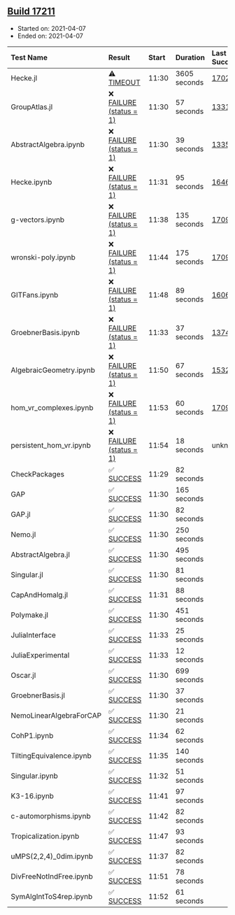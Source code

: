 ## [Build 17211](https://oscarci.mathematik.uni-kl.de/job/oscar/17211/)

* Started on: 2021-04-07
* Ended on: 2021-04-07

| Test Name    | Result | Start | Duration | Last Success | First Failure |
|:-------------|:-------|:------|:---------|:-------------|:--------------|
| Hecke.jl | ⚠ [TIMEOUT](https://oscarci.mathematik.uni-kl.de/job/oscar/17211/artifact/logs/build-17211/Hecke.jl.log) | 11:30 | 3605 seconds | [17022](https://oscarci.mathematik.uni-kl.de/job/oscar/17022/) | [17023](https://oscarci.mathematik.uni-kl.de/job/oscar/17023/) |
| GroupAtlas.jl | ❌ [FAILURE (status = 1)](https://oscarci.mathematik.uni-kl.de/job/oscar/17211/artifact/logs/build-17211/GroupAtlas.jl.log) | 11:30 | 57 seconds | [13311](https://oscarci.mathematik.uni-kl.de/job/oscar/13311/) | [13312](https://oscarci.mathematik.uni-kl.de/job/oscar/13312/) |
| AbstractAlgebra.ipynb | ❌ [FAILURE (status = 1)](https://oscarci.mathematik.uni-kl.de/job/oscar/17211/artifact/logs/build-17211/AbstractAlgebra.ipynb.log) | 11:30 | 39 seconds | [13355](https://oscarci.mathematik.uni-kl.de/job/oscar/13355/) | [13356](https://oscarci.mathematik.uni-kl.de/job/oscar/13356/) |
| Hecke.ipynb | ❌ [FAILURE (status = 1)](https://oscarci.mathematik.uni-kl.de/job/oscar/17211/artifact/logs/build-17211/Hecke.ipynb.log) | 11:31 | 95 seconds | [16463](https://oscarci.mathematik.uni-kl.de/job/oscar/16463/) | [16464](https://oscarci.mathematik.uni-kl.de/job/oscar/16464/) |
| g-vectors.ipynb | ❌ [FAILURE (status = 1)](https://oscarci.mathematik.uni-kl.de/job/oscar/17211/artifact/logs/build-17211/g-vectors.ipynb.log) | 11:38 | 135 seconds | [17099](https://oscarci.mathematik.uni-kl.de/job/oscar/17099/) | [17100](https://oscarci.mathematik.uni-kl.de/job/oscar/17100/) |
| wronski-poly.ipynb | ❌ [FAILURE (status = 1)](https://oscarci.mathematik.uni-kl.de/job/oscar/17211/artifact/logs/build-17211/wronski-poly.ipynb.log) | 11:44 | 175 seconds | [17098](https://oscarci.mathematik.uni-kl.de/job/oscar/17098/) | [17099](https://oscarci.mathematik.uni-kl.de/job/oscar/17099/) |
| GITFans.ipynb | ❌ [FAILURE (status = 1)](https://oscarci.mathematik.uni-kl.de/job/oscar/17211/artifact/logs/build-17211/GITFans.ipynb.log) | 11:48 | 89 seconds | [16068](https://oscarci.mathematik.uni-kl.de/job/oscar/16068/) | [16069](https://oscarci.mathematik.uni-kl.de/job/oscar/16069/) |
| GroebnerBasis.ipynb | ❌ [FAILURE (status = 1)](https://oscarci.mathematik.uni-kl.de/job/oscar/17211/artifact/logs/build-17211/GroebnerBasis.ipynb.log) | 11:33 | 37 seconds | [13748](https://oscarci.mathematik.uni-kl.de/job/oscar/13748/) | [13749](https://oscarci.mathematik.uni-kl.de/job/oscar/13749/) |
| AlgebraicGeometry.ipynb | ❌ [FAILURE (status = 1)](https://oscarci.mathematik.uni-kl.de/job/oscar/17211/artifact/logs/build-17211/AlgebraicGeometry.ipynb.log) | 11:50 | 67 seconds | [15322](https://oscarci.mathematik.uni-kl.de/job/oscar/15322/) | [15323](https://oscarci.mathematik.uni-kl.de/job/oscar/15323/) |
| hom_vr_complexes.ipynb | ❌ [FAILURE (status = 1)](https://oscarci.mathematik.uni-kl.de/job/oscar/17211/artifact/logs/build-17211/hom_vr_complexes.ipynb.log) | 11:53 | 60 seconds | [17099](https://oscarci.mathematik.uni-kl.de/job/oscar/17099/) | [17100](https://oscarci.mathematik.uni-kl.de/job/oscar/17100/) |
| persistent_hom_vr.ipynb | ❌ [FAILURE (status = 1)](https://oscarci.mathematik.uni-kl.de/job/oscar/17211/artifact/logs/build-17211/persistent_hom_vr.ipynb.log) | 11:54 | 18 seconds | unknown | unknown |
| CheckPackages | ✅ [SUCCESS](https://oscarci.mathematik.uni-kl.de/job/oscar/17211/artifact/logs/build-17211/CheckPackages.log) | 11:29 | 82 seconds |  |  |
| GAP | ✅ [SUCCESS](https://oscarci.mathematik.uni-kl.de/job/oscar/17211/artifact/logs/build-17211/GAP.log) | 11:30 | 165 seconds |  |  |
| GAP.jl | ✅ [SUCCESS](https://oscarci.mathematik.uni-kl.de/job/oscar/17211/artifact/logs/build-17211/GAP.jl.log) | 11:30 | 82 seconds |  |  |
| Nemo.jl | ✅ [SUCCESS](https://oscarci.mathematik.uni-kl.de/job/oscar/17211/artifact/logs/build-17211/Nemo.jl.log) | 11:30 | 250 seconds |  |  |
| AbstractAlgebra.jl | ✅ [SUCCESS](https://oscarci.mathematik.uni-kl.de/job/oscar/17211/artifact/logs/build-17211/AbstractAlgebra.jl.log) | 11:30 | 495 seconds |  |  |
| Singular.jl | ✅ [SUCCESS](https://oscarci.mathematik.uni-kl.de/job/oscar/17211/artifact/logs/build-17211/Singular.jl.log) | 11:30 | 81 seconds |  |  |
| CapAndHomalg.jl | ✅ [SUCCESS](https://oscarci.mathematik.uni-kl.de/job/oscar/17211/artifact/logs/build-17211/CapAndHomalg.jl.log) | 11:31 | 88 seconds |  |  |
| Polymake.jl | ✅ [SUCCESS](https://oscarci.mathematik.uni-kl.de/job/oscar/17211/artifact/logs/build-17211/Polymake.jl.log) | 11:30 | 451 seconds |  |  |
| JuliaInterface | ✅ [SUCCESS](https://oscarci.mathematik.uni-kl.de/job/oscar/17211/artifact/logs/build-17211/JuliaInterface.log) | 11:33 | 25 seconds |  |  |
| JuliaExperimental | ✅ [SUCCESS](https://oscarci.mathematik.uni-kl.de/job/oscar/17211/artifact/logs/build-17211/JuliaExperimental.log) | 11:33 | 12 seconds |  |  |
| Oscar.jl | ✅ [SUCCESS](https://oscarci.mathematik.uni-kl.de/job/oscar/17211/artifact/logs/build-17211/Oscar.jl.log) | 11:30 | 699 seconds |  |  |
| GroebnerBasis.jl | ✅ [SUCCESS](https://oscarci.mathematik.uni-kl.de/job/oscar/17211/artifact/logs/build-17211/GroebnerBasis.jl.log) | 11:30 | 37 seconds |  |  |
| NemoLinearAlgebraForCAP | ✅ [SUCCESS](https://oscarci.mathematik.uni-kl.de/job/oscar/17211/artifact/logs/build-17211/NemoLinearAlgebraForCAP.log) | 11:30 | 21 seconds |  |  |
| CohP1.ipynb | ✅ [SUCCESS](https://oscarci.mathematik.uni-kl.de/job/oscar/17211/artifact/logs/build-17211/CohP1.ipynb.log) | 11:34 | 62 seconds |  |  |
| TiltingEquivalence.ipynb | ✅ [SUCCESS](https://oscarci.mathematik.uni-kl.de/job/oscar/17211/artifact/logs/build-17211/TiltingEquivalence.ipynb.log) | 11:35 | 140 seconds |  |  |
| Singular.ipynb | ✅ [SUCCESS](https://oscarci.mathematik.uni-kl.de/job/oscar/17211/artifact/logs/build-17211/Singular.ipynb.log) | 11:32 | 51 seconds |  |  |
| K3-16.ipynb | ✅ [SUCCESS](https://oscarci.mathematik.uni-kl.de/job/oscar/17211/artifact/logs/build-17211/K3-16.ipynb.log) | 11:41 | 97 seconds |  |  |
| c-automorphisms.ipynb | ✅ [SUCCESS](https://oscarci.mathematik.uni-kl.de/job/oscar/17211/artifact/logs/build-17211/c-automorphisms.ipynb.log) | 11:42 | 82 seconds |  |  |
| Tropicalization.ipynb | ✅ [SUCCESS](https://oscarci.mathematik.uni-kl.de/job/oscar/17211/artifact/logs/build-17211/Tropicalization.ipynb.log) | 11:47 | 93 seconds |  |  |
| uMPS(2,2,4)_0dim.ipynb | ✅ [SUCCESS](https://oscarci.mathematik.uni-kl.de/job/oscar/17211/artifact/logs/build-17211/uMPS-2-2-4-_0dim.ipynb.log) | 11:37 | 82 seconds |  |  |
| DivFreeNotIndFree.ipynb | ✅ [SUCCESS](https://oscarci.mathematik.uni-kl.de/job/oscar/17211/artifact/logs/build-17211/DivFreeNotIndFree.ipynb.log) | 11:51 | 78 seconds |  |  |
| SymAlgIntToS4rep.ipynb | ✅ [SUCCESS](https://oscarci.mathematik.uni-kl.de/job/oscar/17211/artifact/logs/build-17211/SymAlgIntToS4rep.ipynb.log) | 11:52 | 61 seconds |  |  |
